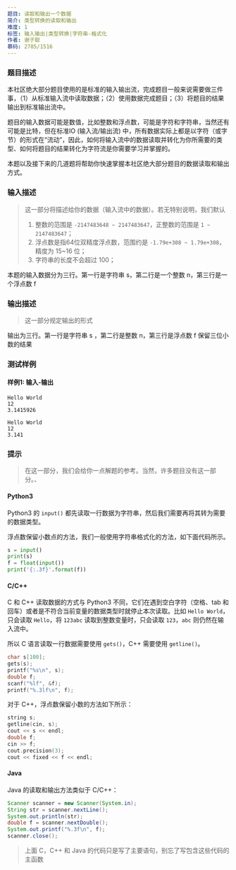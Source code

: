 ```yaml
---
题目: 读取和输出一个数据
简介: 类型转换的读取和输出
难度: 1
标签: 输入输出|类型转换|字符串-格式化
作者: 谢子聪
慕码: 2785/1516
---
```


### 题目描述

本社区绝大部分题目使用的是标准的输入输出流，完成题目一般来说需要做三件事，（1）从标准输入流中读取数据；（2）使用数据完成题目；（3）将题目的结果输出到标准输出流中。

题目的输入数据可能是数值，比如整数和浮点数，可能是字符和字符串，当然还有可能是比特，但在标准IO (输入流/输出流) 中，所有数据实际上都是以字符（或字节）的形式在“流动”，因此，如何将输入流中的数据读取并转化为你所需要的类型、如何将题目的结果转化为字符流是你需要学习并掌握的。

本题以及接下来的几道题将帮助你快速掌握本社区绝大部分题目的数据读取和输出方式。

### 输入描述

> 这一部分将描述给你的数据（输入流中的数据）。若无特别说明，我们默认
> 1. 整数的范围是 `-2147483648 ~ 2147483647`，正整数的范围是 `1 ~ 2147483647`；
> 2. 浮点数是指64位双精度浮点数，范围约是 `-1.79e+308 ~ 1.79e+308`，精度为 15~16 位；
> 3. 字符串的长度不会超过 100；

本题的输入数据分为三行。第一行是字符串 s，第二行是一个整数 n，第三行是一个浮点数 f

### 输出描述

> 这一部分规定输出的形式
>

输出为三行。第一行是字符串 s ，第二行是整数 n，第三行是浮点数 f 保留三位小数的结果

### 测试样例

#### 样例1: 输入-输出

```
Hello World
12
3.1415926
```

```
Hello World
12
3.141
```

### 提示

> 在这一部分，我们会给你一点解题的参考。当然，许多题目没有这一部分。、

#### Python3

Python3 的 `input()` 都先读取一行数据为字符串，然后我们需要再将其转为需要的数据类型。

浮点数保留小数点的方法，我们一般使用字符串格式化的方法，如下面代码所示。

```python
s = input()
print(s)
f = float(input())
print('{:.3f}'.format(f))
```

#### C/C++

C 和 C++ 读取数据的方式与 Python3 不同，它们在遇到空白字符（空格、tab 和回车）或者是不符合当前变量的数据类型时就停止本次读取。比如 `Hello World`，只会读取 `Hello`，将 `123abc` 读取到整数变量时，只会读取 `123`，`abc` 则仍然在输入流中。

所以 C 语言读取一行数据需要使用 `gets()`，C++ 需要使用 `getline()`。

```c
char s[100];
gets(s);
printf("%s\n", s);
double f;
scanf("%lf", &f);
printf("%.3lf\n", f);
```

对于 C++，浮点数保留小数的方法如下所示：

```c++
string s;
getline(cin, s);
cout << s << endl;
double f;
cin >> f;
cout.precision(3);
cout << fixed << f << endl;
```

#### Java

Java 的读取和输出方法类似于 C/C++：

```java
Scanner scanner = new Scanner(System.in);
String str = scanner.nextLine();
System.out.println(str);
double f = scanner.nextDouble();
System.out.printf("%.3f\n", f);
scanner.close();
```

> 上面 C，C++ 和 Java 的代码只是写了主要语句，别忘了写包含这些代码的主函数